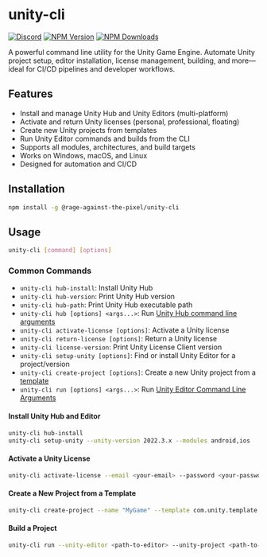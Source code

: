 # unity-cli

[![Discord](https://img.shields.io/discord/855294214065487932.svg?label=&logo=discord&logoColor=ffffff&color=7389D8&labelColor=6A7EC2)](https://discord.gg/xQgMW9ufN4) [![NPM Version](https://img.shields.io/npm/v/%40rage-against-the-pixel%2Funity-cli)](https://www.npmjs.com/package/@rage-against-the-pixel/unity-cli) [![NPM Downloads](https://img.shields.io/npm/dw/%40rage-against-the-pixel%2Funity-cli)](https://www.npmjs.com/package/@rage-against-the-pixel/unity-cli)

A powerful command line utility for the Unity Game Engine. Automate Unity project setup, editor installation, license management, building, and more—ideal for CI/CD pipelines and developer workflows.

## Features

- Install and manage Unity Hub and Unity Editors (multi-platform)
- Activate and return Unity licenses (personal, professional, floating)
- Create new Unity projects from templates
- Run Unity Editor commands and builds from the CLI
- Supports all modules, architectures, and build targets
- Works on Windows, macOS, and Linux
- Designed for automation and CI/CD

## Installation

```bash
npm install -g @rage-against-the-pixel/unity-cli
```

## Usage

```bash
unity-cli [command] [options]
```

### Common Commands

- `unity-cli hub-install`: Install Unity Hub
- `unity-cli hub-version`: Print Unity Hub version
- `unity-cli hub-path`: Print Unity Hub executable path
- `unity-cli hub [options] <args...>`: Run [Unity Hub command line arguments](https://docs.unity3d.com/hub/manual/HubCLI.html)
- `unity-cli activate-license [options]`: Activate a Unity license
- `unity-cli return-license [options]`: Return a Unity license
- `unity-cli license-version`: Print Unity License Client version
- `unity-cli setup-unity [options]`: Find or install Unity Editor for a project/version
- `unity-cli create-project [options]`: Create a new Unity project from a [template](https://docs.unity3d.com/hub/manual/Templates.html)
- `unity-cli run [options] <args...>`: Run [Unity Editor Command Line Arguments](https://docs.unity3d.com/Manual/EditorCommandLineArguments.html)

#### Install Unity Hub and Editor

```bash
unity-cli hub-install
unity-cli setup-unity --unity-version 2022.3.x --modules android,ios
```

#### Activate a Unity License

```bash
unity-cli activate-license --email <your-email> --password <your-password> --serial <your-serial>
```

#### Create a New Project from a Template

```bash
unity-cli create-project --name "MyGame" --template com.unity.template.3d --unity-editor <path-to-editor>
```

#### Build a Project

```bash
unity-cli run --unity-editor <path-to-editor> --unity-project <path-to-project> -quit -batchmode -executeMethod StartCommandLineBuild
```
